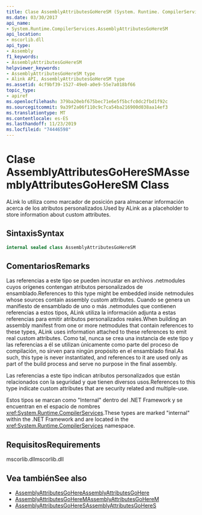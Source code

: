 ```yaml
---
title: Clase AssemblyAttributesGoHereSM (System. Runtime. CompilerServices)
ms.date: 03/30/2017
api_name:
- System.Runtime.CompilerServices.AssemblyAttributesGoHereSM
api_location:
- mscorlib.dll
api_type:
- Assembly
f1_keywords:
- AssemblyAttributesGoHereSM
helpviewer_keywords:
- AssemblyAttributesGoHereSM type
- Alink API, AssemblyAttributesGoHereSM type
ms.assetid: 4cf9bf39-1527-49e0-a0e9-55e7a018bf66
topic_type:
- apiref
ms.openlocfilehash: 379ba20ebf675bec71e6e5f5bcfc0dc2fbd1f92c
ms.sourcegitcommit: 9a39f2a06f110c9c7ca54ba216900d038aa14ef3
ms.translationtype: MT
ms.contentlocale: es-ES
ms.lasthandoff: 11/23/2019
ms.locfileid: "74446598"
---
```

# <a name="assemblyattributesgoheresm-class"></a><span data-ttu-id="b73e5-102">Clase AssemblyAttributesGoHereSM</span><span class="sxs-lookup"><span data-stu-id="b73e5-102">AssemblyAttributesGoHereSM Class</span></span>

<span data-ttu-id="b73e5-103">ALink lo utiliza como marcador de posición para almacenar información acerca de los atributos personalizados.</span><span class="sxs-lookup"><span data-stu-id="b73e5-103">Used by ALink as a placeholder to store information about custom attributes.</span></span>

## <a name="syntax"></a><span data-ttu-id="b73e5-104">Sintaxis</span><span class="sxs-lookup"><span data-stu-id="b73e5-104">Syntax</span></span>

```csharp
internal sealed class AssemblyAttributesGoHereSM
```

## <a name="remarks"></a><span data-ttu-id="b73e5-105">Comentarios</span><span class="sxs-lookup"><span data-stu-id="b73e5-105">Remarks</span></span>

<span data-ttu-id="b73e5-106">Las referencias a este tipo se pueden incrustar en archivos .netmodules cuyos orígenes contengan atributos personalizados de ensamblado.</span><span class="sxs-lookup"><span data-stu-id="b73e5-106">References to this type might be embedded inside netmodules whose sources contain assembly custom attributes.</span></span> <span data-ttu-id="b73e5-107">Cuando se genera un manifiesto de ensamblado de uno o más .netmodules que contienen referencias a estos tipos, ALink utiliza la información adjunta a estas referencias para emitir atributos personalizados reales.</span><span class="sxs-lookup"><span data-stu-id="b73e5-107">When building an assembly manifest from one or more netmodules that contain references to these types, ALink uses information attached to these references to emit real custom attributes.</span></span> <span data-ttu-id="b73e5-108">Como tal, nunca se crea una instancia de este tipo y las referencias a él se utilizan únicamente como parte del proceso de compilación, no sirven para ningún propósito en el ensamblado final.</span><span class="sxs-lookup"><span data-stu-id="b73e5-108">As such, this type is never instantiated, and references to it are used only as part of the build process and serve no purpose in the final assembly.</span></span>

<span data-ttu-id="b73e5-109">Las referencias a este tipo indican atributos personalizados que están relacionados con la seguridad y que tienen diversos usos.</span><span class="sxs-lookup"><span data-stu-id="b73e5-109">References to this type indicate custom attributes that are security related and multiple-use.</span></span>

<span data-ttu-id="b73e5-110">Estos tipos se marcan como "Internal" dentro del .NET Framework y se encuentran en el espacio de nombres <xref:System.Runtime.CompilerServices>.</span><span class="sxs-lookup"><span data-stu-id="b73e5-110">These types are marked "internal" within the .NET Framework and are located in the <xref:System.Runtime.CompilerServices> namespace.</span></span>

## <a name="requirements"></a><span data-ttu-id="b73e5-111">Requisitos</span><span class="sxs-lookup"><span data-stu-id="b73e5-111">Requirements</span></span>

<span data-ttu-id="b73e5-112">mscorlib.dll</span><span class="sxs-lookup"><span data-stu-id="b73e5-112">mscorlib.dll</span></span>

## <a name="see-also"></a><span data-ttu-id="b73e5-113">Vea también</span><span class="sxs-lookup"><span data-stu-id="b73e5-113">See also</span></span>

- [<span data-ttu-id="b73e5-114">AssemblyAttributesGoHere</span><span class="sxs-lookup"><span data-stu-id="b73e5-114">AssemblyAttributesGoHere</span></span>](assemblyattributesgohere.md)
- [<span data-ttu-id="b73e5-115">AssemblyAttributesGoHereM</span><span class="sxs-lookup"><span data-stu-id="b73e5-115">AssemblyAttributesGoHereM</span></span>](assemblyattributesgoherem.md)
- [<span data-ttu-id="b73e5-116">AssemblyAttributesGoHereS</span><span class="sxs-lookup"><span data-stu-id="b73e5-116">AssemblyAttributesGoHereS</span></span>](assemblyattributesgoheres.md)

